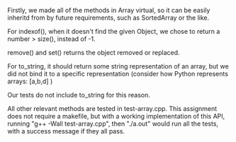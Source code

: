 Firstly, we made all of the methods in Array virtual, so it can be easily inheritd from by future requirements, such as SortedArray or the like.

For indexof(), when it doesn't find the given Object, we chose to return a number > size(), instead of -1.

remove() and set() returns the object removed or replaced.

For to_string, it should return some string representation of an array, but we did not bind it to a specific representation (consider how Python represents arrays: [a,b,d] )

Our tests do not include to_string for this reason.

All other relevant methods are tested in test-array.cpp. This assignment does not require a makefile, but with a working implementation of this API, running "g++ -Wall test-array.cpp", then "./a.out" would run all the tests, with a success message if they all pass.
